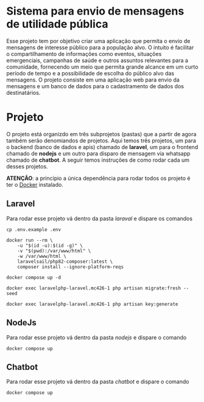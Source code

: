 # Sistema para envio de mensagens de utilidade pública

Esse projeto tem por objetivo criar uma aplicação que permita o envio de mensagens de interesse público para a população alvo. O intuito é facilitar o compartilhamento de informações como eventos, situações emergenciais, campanhas de saúde e outros assuntos relevantes para a comunidade, fornecendo um meio que permita grande alcance em um curto período de tempo e a possibilidade de escolha do público alvo das mensagens.
O projeto consiste em uma aplicação web para envio da mensagens e um banco de dados para o cadastramento de dados dos destinatários. 

# Projeto
O projeto está organizdo em três subprojetos (pastas) que a partir de agora também serão denomiandos de projetos. Aqui temos três projetos, um para o backend (banco de dados e apis) chamado de **laravel**, um para o frontend chamado de **nodejs** e um outro para disparo de mensagem via whatsapp chamado de **chatbot**. A seguir temos instruções de como rodar cada um desses projetos. 

**ATENÇÃO**: a princípio a única dependência para rodar todos os projeto é ter o [Docker](https://www.docker.com/) instalado.

## Laravel
Para rodar esse projeto vá dentro da pasta *laraval* e dispare os comandos
```
cp .env.example .env
``` 
```
docker run --rm \
    -u "$(id -u):$(id -g)" \
    -v "$(pwd):/var/www/html" \
    -w /var/www/html \
    laravelsail/php82-composer:latest \
    composer install --ignore-platform-reqs    
``` 
```
docker compose up -d
```
```
docker exec laravelphp-laravel.mc426-1 php artisan migrate:fresh --seed
```
```
docker exec laravelphp-laravel.mc426-1 php artisan key:generate
```

## NodeJs
Para rodar esse projeto vá dentro da pasta *nodejs* e dispare o comando

```
docker compose up
```

## Chatbot
Para rodar esse projeto vá dentro da pasta *chatbot* e dispare o comando

```
docker compose up
```
